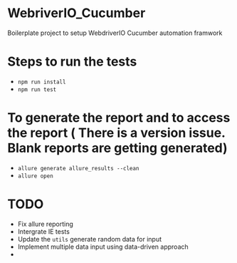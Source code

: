 # WebriverIO_Cucumber
Boilerplate project to setup WebdriverIO Cucumber automation framwork

# Steps to run the tests
- `npm run install`
- `npm run test`

# To generate the report and to access the report ( There is a version issue. Blank reports are getting generated)
- `allure generate allure_results --clean`
- `allure open`

# TODO
- Fix allure reporting
- Intergrate IE tests
- Update the `utils` generate random data for input
- Implement multiple data input using data-driven approach
-  